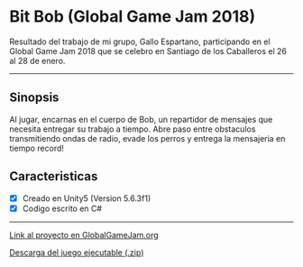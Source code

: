 # Bit Bob (Global Game Jam 2018)

Resultado del trabajo de mi grupo, Gallo Espartano, participando en el Global Game Jam 2018 que se celebro en Santiago de los Caballeros el 26 al 28 de enero.
___

## Sinopsis

Al jugar, encarnas en el cuerpo de Bob, un repartidor de mensajes que necesita entregar su trabajo a tiempo. Abre paso entre obstaculos transmitiendo ondas de radio, evade los perros y entrega la mensajeria en tiempo record!

## Caracteristicas

- [x] Creado en Unity5 (Version 5.6.3f1)
- [x] Codigo escrito en C#

___

[Link al proyecto en GlobalGameJam.org](https://globalgamejam.org/2018/games/bitbob)

[Descarga del juego ejecutable (.zip)](https://github.com/kevinHernandez05/GameJamSantiago2018/blob/master/Ejecutable/bitbob.zip)




